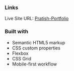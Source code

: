### Links
Live Site URL: [Pratish-Portfolio](https://pratishbuzzra.github.io/Pratish-portfolio/index.html)


### Built with

- Semantic HTML5 markup
- CSS custom properties
- Flexbox
- CSS Grid
- Mobile-first workflow
